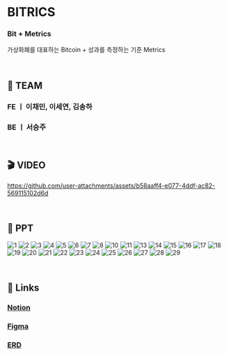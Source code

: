 # BITRICS
### Bit + Metrics
가상화폐를 대표하는 Bitcoin + 성과를 측정하는 기준 Metrics

<br />

## 👥 TEAM
### FE ㅣ 이채민, 이세연, 김송하
### BE ㅣ 서승주

<br />

## 🎬 VIDEO
https://github.com/user-attachments/assets/b58aaff4-e077-4ddf-ac82-569115102d6d

<br />

## 💜 PPT 
![1](https://github.com/user-attachments/assets/be3a1eeb-a5c9-40c0-8ff0-d4527f55f3fb)
![2](https://github.com/user-attachments/assets/aa8b792c-8f52-49f0-a03e-739eb9d99b30)
![3](https://github.com/user-attachments/assets/f47fb071-7aad-46f1-a06f-1e23f9d3297e)
![4](https://github.com/user-attachments/assets/82ff71bb-5a1a-41b6-be1b-016e14f9370a)
![5](https://github.com/user-attachments/assets/4dbe92b3-9814-418d-8c38-e5124adced68)
![6](https://github.com/user-attachments/assets/6544e029-1349-4093-96a2-5fac87937408)
![7](https://github.com/user-attachments/assets/72ffebcd-84f3-4fef-8f2c-3d9c7b53b379)
![8](https://github.com/user-attachments/assets/db706959-22d0-462b-b69c-a254ef2e4fb6)
![10](https://github.com/user-attachments/assets/29563f0a-d766-4523-9f3a-9126b2f126af)
![11](https://github.com/user-attachments/assets/eb7fbef9-bed2-482e-8ed8-477090a44335)
![13](https://github.com/user-attachments/assets/89e1e69b-3da8-4414-8f27-7d44aeed3a46)
![14](https://github.com/user-attachments/assets/08afd808-2763-426a-bddd-9f3a4de67d18)
![15](https://github.com/user-attachments/assets/5cc783f7-800b-4746-9137-9d62fd6801cf)
![16](https://github.com/user-attachments/assets/e4342e95-5303-47e1-9d4d-2709fd568b07)
![17](https://github.com/user-attachments/assets/aa1c117b-7fe2-4525-bf2f-63591fb75421)
![18](https://github.com/user-attachments/assets/ebc7840d-165d-4be9-95d8-72f621ad453f)
![19](https://github.com/user-attachments/assets/a4178e43-f40f-4605-bcbb-840b74aca426)
![20](https://github.com/user-attachments/assets/f7ac67c4-4891-4e98-9457-478231eb954a)
![21](https://github.com/user-attachments/assets/ca5a4375-3e67-4324-a356-1202205d4876)
![22](https://github.com/user-attachments/assets/65ca8f61-c5a5-4f50-98a6-5c5cb7844f4c)
![23](https://github.com/user-attachments/assets/554e3708-dfd4-4d57-9df5-ea3c0a3c5ec0)
![24](https://github.com/user-attachments/assets/8d596cc0-36f2-4e15-9bac-211c9ac375cf)
![25](https://github.com/user-attachments/assets/eb78cae4-64fa-4950-bd56-c2470a895aff)
![26](https://github.com/user-attachments/assets/e5b57d82-f57f-4c4a-916b-39bcb6c83da0)
![27](https://github.com/user-attachments/assets/17a64c4c-f49d-42bd-a1c2-d0907510ebe1)
![28](https://github.com/user-attachments/assets/ad9fdde1-3a72-42f9-8853-d930e12c92b5)
![29](https://github.com/user-attachments/assets/18a611df-73e1-46a1-9876-23fd0c2fc056)



<br />

## 🔗 Links
### [Notion](https://www.notion.so/zzoo0123/Bitrics-59dcccba01df40219e1fa07a09821a44)
### [Figma](https://www.figma.com/design/0fhwjxeVqOzQDHnBQXKFzQ/hk-BITRICS?node-id=0-1&node-type=CANVAS&t=codCjtbYFjFiZbr2-0)
### [ERD](https://www.erdcloud.com/d/fZzSJc3PLnackaoDC)
